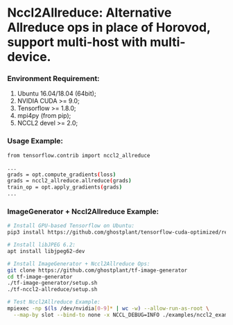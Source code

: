 # Nccl2Allreduce: Alternative Allreduce ops in place of Horovod, support multi-host with multi-device.

### Environment Requirement:
1) Ubuntu 16.04/18.04 (64bit);
2) NVIDIA CUDA >= 9.0;
3) Tensorflow >= 1.8.0;
4) mpi4py (from pip);
5) NCCL2 devel >= 2.0;

### Usage Example:
```sh
from tensorflow.contrib import nccl2_allreduce

...
grads = opt.compute_gradients(loss)
grads = nccl2_allreduce.allreduce(grads)
train_op = opt.apply_gradients(grads)
...
```

### ImageGenerator + Nccl2Allreduce Example:

```sh
# Install GPU-based Tensorflow on Ubuntu:
pip3 install https://github.com/ghostplant/tensorflow-cuda-optimized/releases/download/tf-1.10-linux/tensorflow-1.10_cuda9.0_ubu1604-cp35-cp35m-linux_x86_64.whl

# Install libJPEG 6.2:
apt install libjpeg62-dev

# Install ImageGenerator + Nccl2Allreduce Ops:
git clone https://github.com/ghostplant/tf-image-generator
cd tf-image-generator
./tf-image-generator/setup.sh
./tf-nccl2-allreduce/setup.sh

# Test Nccl2Allreduce Example:
mpiexec -np $(ls /dev/nvidia[0-9]* | wc -w) --allow-run-as-root \
  --map-by slot --bind-to none -x NCCL_DEBUG=INFO ./examples/nccl2_example.py
```
